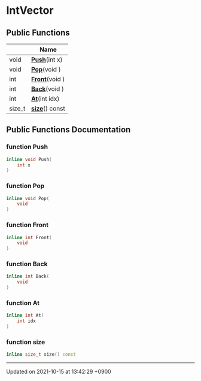 

# IntVector





## Public Functions

|                | Name           |
| -------------- | -------------- |
| void | **[Push](/Classes/IntVector#function-push)**(int x) |
| void | **[Pop](/Classes/IntVector#function-pop)**(void ) |
| int | **[Front](/Classes/IntVector#function-front)**(void ) |
| int | **[Back](/Classes/IntVector#function-back)**(void ) |
| int | **[At](/Classes/IntVector#function-at)**(int idx) |
| size_t | **[size](/Classes/IntVector#function-size)**() const |

## Public Functions Documentation

### function Push

```cpp
inline void Push(
    int x
)
```


### function Pop

```cpp
inline void Pop(
    void 
)
```


### function Front

```cpp
inline int Front(
    void 
)
```


### function Back

```cpp
inline int Back(
    void 
)
```


### function At

```cpp
inline int At(
    int idx
)
```


### function size

```cpp
inline size_t size() const
```


-------------------------------

Updated on 2021-10-15 at 13:42:29 +0900